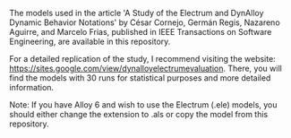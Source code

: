 
The models used in the article 'A Study of the Electrum and DynAlloy Dynamic Behavior Notations' by César Cornejo, Germán Regis, Nazareno Aguirre, and Marcelo Frias, published in IEEE Transactions on Software Engineering, are available in this repository.

For a detailed replication of the study, I recommend visiting the website: https://sites.google.com/view/dynalloyelectrumevaluation. There, you will find the models with 30 runs for statistical purposes and more detailed information.

Note: If you have Alloy 6 and wish to use the Electrum (.ele) models, you should either change the extension to .als or copy the model from this repository.
